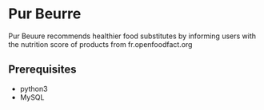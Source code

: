 # Pur Beurre

Pur Beuure recommends healthier food substitutes by informing users with the nutrition score of products from fr.openfoodfact.org

## Prerequisites
- python3
- MySQL
